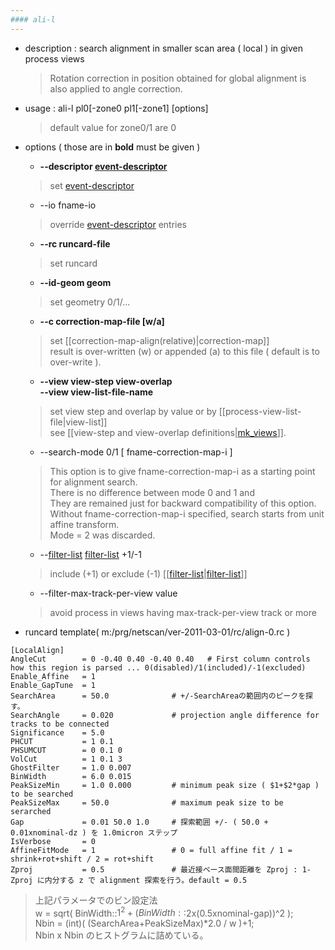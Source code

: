 ```yaml
---
#### ali-l
---
```


+ description : search alignment in smaller scan area ( local ) in given process views  
  > Rotation correction in position obtained for global alignment is also applied to angle correction.  
+ usage : ali-l pl0[-zone0 pl1[-zone1] [options]  
  > default value for zone0/1 are 0  
+ options ( those are in **bold** must be given )
  - **--descriptor [event-descriptor](event-descriptor)**
  > set [event-descriptor](event-descriptor)  

  - --io fname-io  
  > override [event-descriptor](event-descriptor) entries  

  - **--rc runcard-file**
  > set runcard  

  - **--id-geom geom**
  > set geometry 0/1/...  

  - **--c correction-map-file [w/a]**
  > set [[correction-map-align(relative)|correction-map]]  
  > result is over-written (w) or appended (a) to this file ( default is to over-write ).  

  - **--view view-step view-overlap**  
    **--view view-list-file-name**
  > set view step and overlap by value or by [[process-view-list-file|view-list]]  
  > see [[view-step and view-overlap definitions|[mk_views](mk_views.md)]].  

  - --search-mode 0/1 \[ fname-correction-map-i \]
  > This option is to give fname-correction-map-i as a starting point for alignment search.  
  > There is  no difference between mode 0 and 1 and  
  > They are remained just for backward compatibility of this option.  
  > Without fname-correction-map-i specified, search starts from unit affine transform.  
  > Mode = 2 was discarded.  

  - --[filter-list](filter-list.md) [filter-list](filter-list.md) +1/-1
  > include (+1) or exclude (-1) [[[filter-list](filter-list.md)|[filter-list](filter-list.md)]]  

  - --filter-max-track-per-view value
  > avoid process in views having max-track-per-view track or more

+ runcard template( m:/prg/netscan/ver-2011-03-01/rc/align-0.rc )

```
[LocalAlign]
AngleCut        = 0 -0.40 0.40 -0.40 0.40   # First column controls how this region is parsed ... 0(disabled)/1(included)/-1(excluded)
Enable_Affine   = 1
Enable_GapTune  = 1
SearchArea      = 50.0              # +/-SearchAreaの範囲内のピークを探す。
SearchAngle     = 0.020				# projection angle difference for tracks to be connected
Significance    = 5.0
PHCUT           = 1 0.1
PHSUMCUT        = 0 0.1 0
VolCut          = 1 0.1 3
GhostFilter     = 1.0 0.007
BinWidth        = 6.0 0.015
PeakSizeMin     = 1.0 0.000         # minimum peak size ( $1+$2*gap ) to be searched 
PeakSizeMax     = 50.0              # maximum peak size to be serarched 
Gap             = 0.01 50.0 1.0     # 探索範囲 +/- ( 50.0 + 0.01xnominal-dz ) を 1.0micron ステップ
IsVerbose       = 0
AffineFitMode   = 1                 # 0 = full affine fit / 1 = shrink+rot+shift / 2 = rot+shift
Zproj           = 0.5               # 最近接ベース面間距離を Zproj : 1-Zproj に内分する z で alignment 探索を行う。default = 0.5
```

  > 上記パラメータでのビン設定法  
  > w = sqrt( BinWidth::$1^2 + (BinWidth::$2x(0.5xnominal-gap))^2 );  
  > Nbin = (int)( (SearchArea+PeakSizeMax)*2.0 / w )+1;  
  > Nbin x Nbin のヒストグラムに詰めている。  
